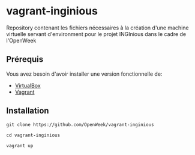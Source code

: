 # vagrant-inginious

Repository contenant les fichiers nécessaires à la création d'une machine virtuelle servant d'environment pour le projet INGInious dans le cadre de l'OpenWeek

## Prérequis

Vous avez besoin d'avoir installer une version fonctionnelle de:
* [VirtualBox](https://www.virtualbox.org/)
* [Vagrant](https://www.vagrantup.com/) 


## Installation

```
git clone https://github.com/OpenWeek/vagrant-inginious

cd vagrant-inginious

vagrant up
```
